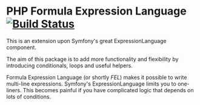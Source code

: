 PHP Formula Expression Language [![Build Status](https://api.travis-ci.org/aozisik/formula-expression.svg?branch=master)](https://travis-ci.org/aozisik/formula-expression)
=======

This is an extension upon Symfony's great ExpressionLanguage component.

The aim of this package is to add more functionality and flexibility by introducing conditionals, loops and useful helpers.

Formula Expression Language (or shortly *FEL*) makes it possible to write multi-line expressions. Symfony's ExpressionLanguage limits you to one-liners. This becomes painful if you have complicated logic that depends on lots of conditions.

